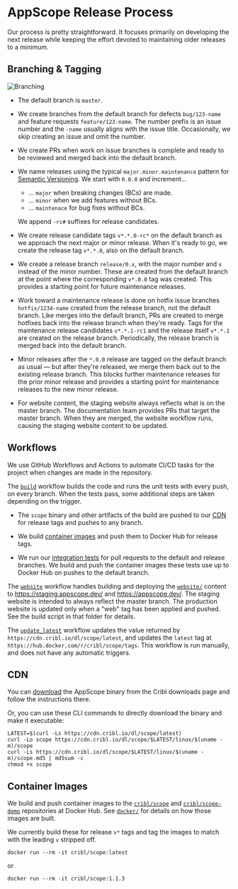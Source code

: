 # AppScope Release Process

Our process is pretty straightforward. It focuses primarily on developing
the next release while keeping the effort devoted to maintaining older releases
to a minimum.

## Branching & Tagging

![Branching](images/branching.png)

* The default branch is `master`.

* We create branches from the default branch for defects `bug/123-name` and
  feature requests `feature/123-name`. The number prefix is an issue number
  and the `-name` usually aligns with the issue title. Occasionally, we skip
  creating an issue and omit the number.

* We create PRs when work on issue branches is complete and ready to be
  reviewed and merged back into the default branch.

* We name releases using the typical `major.minor.maintenance` pattern for
  [Semantic Versioning](https://semver.org/). We start with `0.0.0` and
  increment...

  * ... `major` when breaking changes (BCs) are made.
  * ... `minor` when we add features without BCs.
  * ... `maintenace` for bug fixes without BCs.

  We append `-rc#` suffixes for release candidates.

* We create release candidate tags `v*.*.0-rc*` on the default branch as we
  approach the next major or minor release. When it's ready to go, we create
  the release tag `v*.*.0`, also on the default branch.

* We create a release branch `release/0.x`, with the major number and `x`
  instead of the minor number. These are created from the default branch at the
  point where the corresponding `v*.0.0` tag was created. This provides a 
  starting point for future maintenance releases.

* Work toward a maintenance release is done on hotfix issue branches
  `hotfix/1234-name` created from the release branch, not the default branch.
  Like merges into the default branch, PRs are created to merge hotfixes back
  into the release branch when they're ready. Tags for the maintenance release
  candidates `v*.*.1-rc1` and the release itself `v*.*.1` are created on the
  release branch. Periodically, the release branch is merged back into the default branch.

* Minor releases after the `*.0.0` release are tagged on the default branch
  as usual — but after they're released, we merge them back out to the
  existing release branch. This blocks further maintenance releases for the
  prior minor release and provides a starting point for maintenance releases
  to the new minor release.

* For website content, the staging website always reflects what is on the
  master branch. The documentation team provides PRs that target the master
  branch. When they are merged, the website workflow runs, causing the
  staging website content to be updated.

## Workflows

We use GitHub Workflows and Actions to automate CI/CD tasks for the project
when changes are made in the repository.

The [`build`](../.github/workflows/build.yml) workflow builds the code and runs
the unit tests with every push, on every branch. When the tests pass, some
additional steps are taken depending on the trigger.

* The `scope` binary and other artifacts of the build are pushed to our
  [CDN](#cdn) for release tags and pushes to any branch.

* We build [container images](#container-images) and push them to Docker Hub
  for release tags.

* We run our [integration tests](../test/integration/) for pull requests to
  the default and release branches. We build and push the container images
  these tests use up to Docker Hub on pushes to the default branch.

The [`website`](../.github/workflows/website.yml) workflow handles building and
deploying the [`website/`](../website/) content to <https://staging.appscope.dev/>
and <https://appscope.dev/>. The staging website is intended to always reflect
the master branch. The production website is updated only when a "web" tag
has been applied and pushed. See the build script in that folder for details.

The [`update_latest`](../.github/workflows/update_latest.yml) workflow updates
the value returned by `https://cdn.cribl.io/dl/scope/latest`, and updates
the `latest` tag at `https://hub.docker.com/r/cribl/scope/tags`. This workflow
is run manually, and does not have any automatic triggers.

## CDN

You can [download](https://appscope.dev/docs/downloading#download-as-binary) the AppScope binary from the Cribl downloads page and follow the instructions there.

Or, you can use these CLI commands to directly download the binary and make it executable:

```text
LATEST=$(curl -Ls https://cdn.cribl.io/dl/scope/latest)
curl -Lo scope https://cdn.cribl.io/dl/scope/$LATEST/linux/$(uname -m)/scope
curl -Ls https://cdn.cribl.io/dl/scope/$LATEST/linux/$(uname -m)/scope.md5 | md5sum -c 
chmod +x scope
```

## Container Images

We build and push container images to the
[`cribl/scope`](https://hub.docker.com/r/cribl/scope) and
[`cribl/scope-demo`](https://hub.docker.com/r/cribl/scope-demo)
repositories at Docker Hub. See [`docker/`](../docker/) for details on how
those images are built.

We currently build these for release `v*` tags and tag the images to match with
the leading `v` stripped off.

```text
docker run --rm -it cribl/scope:latest
```
or
```text
docker run --rm -it cribl/scope:1.1.3
```
